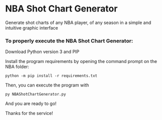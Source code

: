 # NBA Shot Chart Generator
Generate shot charts of any NBA player, of any season in a simple and intuitive graphic interface

### To properly execute the NBA Shot Chart Generator:

Download Python version 3 and PIP

Install the program requirements by opening the command prompt on the NBA folder:
```
python -m pip install -r requirements.txt
```
Then, you can execute the program with
```
py NBAShotChartGenerator.py
```
And you are ready to go! 

Thanks for the service!
